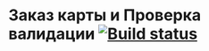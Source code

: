 # Заказ карты и Проверка валидации [![Build status](https://ci.appveyor.com/api/projects/status/y0qc5rdyrmpny8gp?svg=true)](https://ci.appveyor.com/project/AlekseyAlekseev/qa-webinterface)

